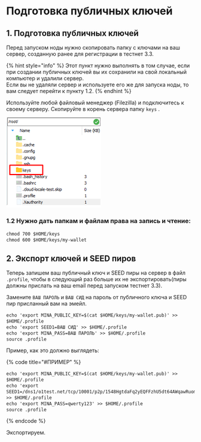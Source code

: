 # Подготовка публичных ключей

## 1. Подготовка публичных ключей

Перед запуском ноды нужно скопировать папку с ключами на ваш сервер, созданную ранее для регистрации в тестнет 3.3. 

{% hint style="info" %}
Этот пункт нужно выполнять в том случае, если при создании публичных ключей вы их сохранили на свой локальный компьютер и удалили сервер.   
Если вы не удаляли сервер и используете его же для запуска ноды, то вам следует перейти к пункту 1.2.
{% endhint %}

Используйте любой файловый менеджер \(Filezilla\) и подключитесь к своему серверу. Скопируйте в корень сервера папку `keys` .

![](../../.gitbook/assets/image%20%281%29.png)

### 1.2 Нужно дать папкам и файлам права на запись и чтение:

```text
chmod 700 $HOME/keys
chmod 600 $HOME/keys/my-wallet
```

## 2. Экспорт ключей и SEED пиров

Теперь запишем ваш публичный ключ и SEED пиры на сервер в файл `.profile`, чтобы в следующий раз больше их не экспортировать\(пиры должны прислать на ваш email перед запуском тестнет 3.3\).

Замените `ВАШ ПАРОЛЬ` и `ВАШ СИД` на пароль от публичного ключа и SEED пир присланный вам на эмейл.

```text
echo 'export MINA_PUBLIC_KEY=$(cat $HOME/keys/my-wallet.pub)' >> $HOME/.profile
echo 'export SEED1=ВАШ СИД' >> $HOME/.profile
echo 'export MINA_PASS=ВАШ ПАРОЛЬ' >> $HOME/.profile
source .profile
```

Пример, как это должно выглядеть:

{% code title="\#ПРИМЕР" %}
```text
echo 'export MINA_PUBLIC_KEY=$(cat $HOME/keys/my-wallet.pub)' >> $HOME/.profile
echo 'export SEED1=/dns1/o1test.net/tcp/10001/p2p/1548HgtdaFq2yEQFFzhU5dt64AWqawRuomG9hL8rSmm5vDyajjkf' >> $HOME/.profile
echo 'export MINA_PASS=qwerty123' >> $HOME/.profile
source .profile
```
{% endcode %}

Экспортируем.

